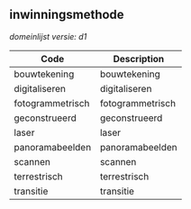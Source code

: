 ## inwinningsmethode

*domeinlijst versie: d1* 

 |Code |Description	|
|	---	|	---	|
| bouwtekening | bouwtekening |
| digitaliseren | digitaliseren |
| fotogrammetrisch | fotogrammetrisch |
| geconstrueerd | geconstrueerd |
| laser | laser |
| panoramabeelden | panoramabeelden |
| scannen | scannen |
| terrestrisch | terrestrisch |
| transitie | transitie |
